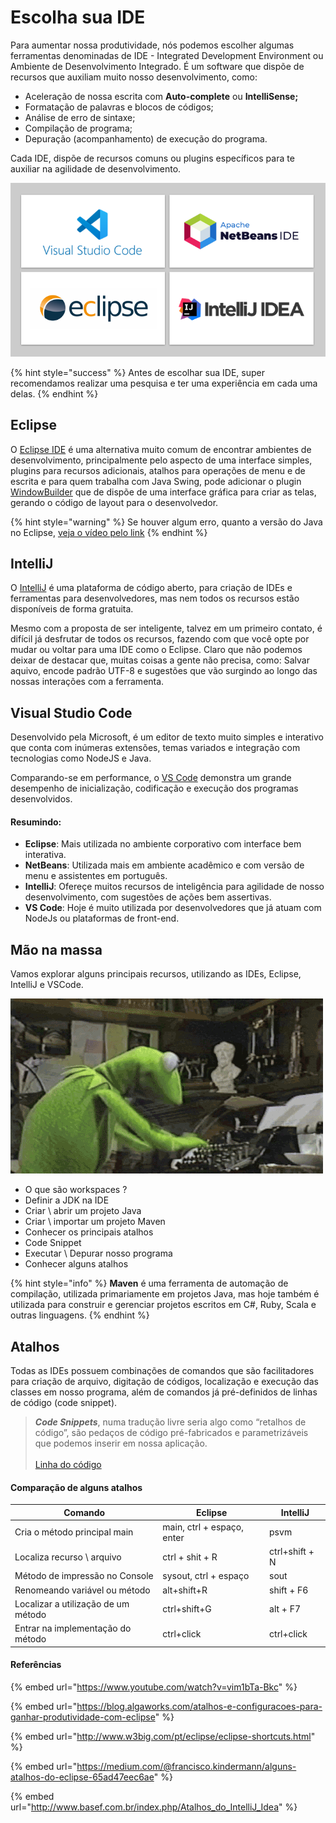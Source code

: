 # Escolha sua IDE

Para aumentar nossa produtividade, nós podemos escolher algumas ferramentas denominadas de IDE - Integrated Development Environment ou Ambiente de Desenvolvimento Integrado. É um software que dispõe de recursos que auxiliam muito nosso desenvolvimento, como:

* Aceleração de nossa escrita com **Auto-complete** ou **IntelliSense;**
* Formatação de palavras e blocos de códigos;
* Análise de erro de sintaxe;
* Compilação de programa;
* Depuração (acompanhamento) de execução do programa.

Cada IDE, dispõe de recursos comuns ou plugins específicos para te auxiliar na agilidade de desenvolvimento.

![](<../.gitbook/assets/image (8) (1) (1) (1) (1).png>)

{% hint style="success" %}
Antes de escolhar sua IDE, super recomendamos realizar uma pesquisa e ter uma experiência em cada uma delas.
{% endhint %}

## Eclipse

O [Eclipse IDE](https://www.eclipse.org/downloads/) é uma alternativa muito comum de encontrar ambientes de desenvolvimento, principalmente pelo aspecto de uma interface simples, plugins para recursos adicionais, atalhos para operações de menu e de escrita e para quem trabalha com Java Swing, pode adicionar o plugin [WindowBuilder](https://www.eclipse.org/windowbuilder/download.php) que de dispõe de uma interface gráfica para criar as telas, gerando o código de layout para o desenvolvedor.

{% hint style="warning" %}
Se houver algum erro, quanto a versão do Java no Eclipse, [veja o vídeo pelo link](https://www.youtube.com/watch?v=CgwpdheXvls)
{% endhint %}

## IntelliJ

O [IntelliJ](https://www.jetbrains.com/pt-br/idea/) é uma plataforma de código aberto, para criação de IDEs e ferramentas para desenvolvedores, mas nem todos os recursos estão disponíveis de forma gratuita.

Mesmo com a proposta de ser inteligente, talvez em um primeiro contato, é difícil já desfrutar de todos os recursos, fazendo com que você opte por mudar ou voltar para uma IDE  como o Eclipse. Claro que não podemos deixar de destacar que, muitas coisas a gente não precisa, como: Salvar aquivo, encode padrão UTF-8 e sugestões que vão surgindo ao longo das nossas interações com a ferramenta.

## Visual Studio Code

Desenvolvido pela Microsoft, é um editor de texto muito simples e interativo que conta com inúmeras extensões, temas variados e integração com tecnologias como NodeJS e Java.

Comparando-se em performance, o [VS Code](https://code.visualstudio.com/docs/languages/java) demonstra um grande desempenho de inicialização, codificação e execução dos programas desenvolvidos.

#### Resumindo:

* **Eclipse**: Mais utilizada no ambiente corporativo com interface bem interativa.
* **NetBeans**: Utilizada mais em ambiente acadêmico e com versão de menu e assistentes em português.
* **IntelliJ**: Ofereçe muitos recursos de inteligência para agilidade de nosso desenvolvimento, com sugestões de ações bem assertivas.
* **VS Code**: Hoje é muito utilizada por desenvolvedores que já atuam com NodeJs ou plataformas de front-end.

## Mão na massa

Vamos explorar alguns principais recursos, utilizando as IDEs, Eclipse, IntelliJ e VSCode.

![Agora é mão-na-massa galera!](../.gitbook/assets/mao-na-massa.gif)

* O que são workspaces ?
* Definir a JDK na IDE
* Criar \ abrir um projeto Java
* Criar \ importar um projeto Maven
* Conhecer os principais atalhos
* Code Snippet
* Executar \ Depurar nosso programa
* Conhecer alguns atalhos

{% hint style="info" %}
**Maven** é uma ferramenta de automação de compilação, utilizada primariamente em projetos Java, mas hoje também é utilizada para construir e gerenciar projetos escritos em C#, Ruby, Scala e outras linguagens.
{% endhint %}

## Atalhos

Todas as IDEs possuem combinações de comandos que são facilitadores para criação de arquivo, digitação de códigos, localização e execução das classes em nosso programa, além de comandos já pré-definidos de linhas de código (code snippet).

> _**Code Snippets**_,  numa tradução livre seria algo como “retalhos de código”,  são pedaços de código pré-fabricados e parametrizáveis que podemos inserir em nossa aplicação.\
> \
> [Linha do código](http://www.linhadecodigo.com.br/artigo/2274/code-snippets.aspx#ixzz7KEQ3PlmT)

#### Comparação de alguns atalhos

| Comando                             | Eclipse                     | IntelliJ       |
| ----------------------------------- | --------------------------- | -------------- |
| Cria o método principal main        | main,  ctrl + espaço, enter | psvm           |
| Localiza recurso \ arquivo          | ctrl + shit + R             | ctrl+shift + N |
| Método de impressão no Console      | sysout, ctrl + espaço       | sout           |
| Renomeando variável ou método       | alt+shift+R                 | shift + F6     |
| Localizar a utilização de um método | ctrl+shift+G                | alt + F7       |
| Entrar na implementação do método   | ctrl+click                  | ctrl+click     |

#### Referências

{% embed url="https://www.youtube.com/watch?v=vim1bTa-Bkc" %}

{% embed url="https://blog.algaworks.com/atalhos-e-configuracoes-para-ganhar-produtividade-com-eclipse" %}

{% embed url="http://www.w3big.com/pt/eclipse/eclipse-shortcuts.html" %}

{% embed url="https://medium.com/@francisco.kindermann/alguns-atalhos-do-eclipse-65ad47eec6ae" %}

{% embed url="http://www.basef.com.br/index.php/Atalhos_do_IntelliJ_Idea" %}

